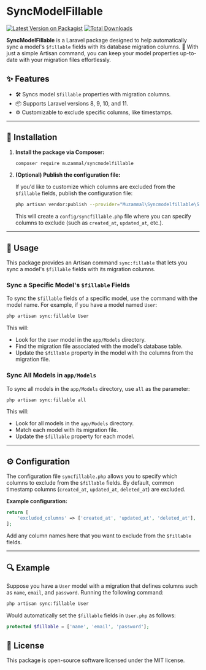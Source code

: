 # SyncModelFillable

[![Latest Version on Packagist](https://img.shields.io/packagist/v/muzammal/syncmodelfillable.svg?style=flat-square)](https://packagist.org/packages/muzammal/syncmodelfillable)
[![Total Downloads](https://img.shields.io/packagist/dt/muzammal/syncmodelfillable.svg?style=flat-square)](https://packagist.org/packages/muzammal/syncmodelfillable)

**SyncModelFillable** is a Laravel package designed to help automatically sync a model's `$fillable` fields with its database migration columns. 🎉 With just a simple Artisan command, you can keep your model properties up-to-date with your migration files effortlessly.

## ✨ Features

- 🛠️ Syncs model `$fillable` properties with migration columns.
- 📦 Supports Laravel versions 8, 9, 10, and 11.
- ⚙️ Customizable to exclude specific columns, like timestamps.

---

## 🚀 Installation

1. **Install the package via Composer:**

    ```bash
    composer require muzammal/syncmodelfillable
    ```

2. **(Optional) Publish the configuration file:**

    If you'd like to customize which columns are excluded from the `$fillable` fields, publish the configuration file:

    ```bash
    php artisan vendor:publish --provider="Muzammal\Syncmodelfillable\SyncModelFillableServiceProvider"
    ```

    This will create a `config/syncfillable.php` file where you can specify columns to exclude (such as `created_at`, `updated_at`, etc.).

---

## 📘 Usage

This package provides an Artisan command `sync:fillable` that lets you sync a model's `$fillable` fields with its migration columns.

### Sync a Specific Model's `$fillable` Fields

To sync the `$fillable` fields of a specific model, use the command with the model name. For example, if you have a model named `User`:

```bash
php artisan sync:fillable User
```

This will:
- Look for the `User` model in the `app/Models` directory.
- Find the migration file associated with the model’s database table.
- Update the `$fillable` property in the model with the columns from the migration file.

### Sync All Models in `app/Models`

To sync all models in the `app/Models` directory, use `all` as the parameter:

```bash
php artisan sync:fillable all
```

This will:
- Look for all models in the `app/Models` directory.
- Match each model with its migration file.
- Update the `$fillable` property for each model.

---

## ⚙️ Configuration

The configuration file `syncfillable.php` allows you to specify which columns to exclude from the `$fillable` fields. By default, common timestamp columns (`created_at`, `updated_at`, `deleted_at`) are excluded.

**Example configuration:**

```php
return [
    'excluded_columns' => ['created_at', 'updated_at', 'deleted_at'],
];
```

Add any column names here that you want to exclude from the `$fillable` fields.

---

## 🔍 Example

Suppose you have a `User` model with a migration that defines columns such as `name`, `email`, and `password`. Running the following command:

```bash
php artisan sync:fillable User
```

Would automatically set the `$fillable` fields in `User.php` as follows:

```php
protected $fillable = ['name', 'email', 'password'];
```

## 📜 License

This package is open-source software licensed under the MIT license.
